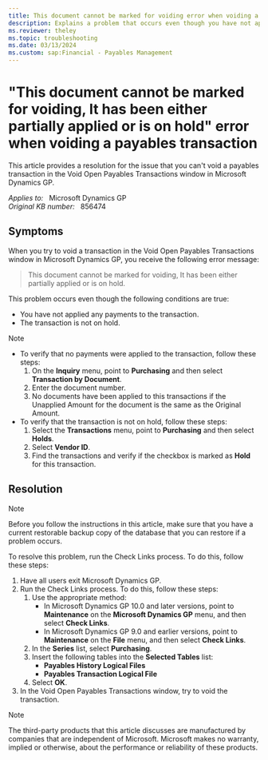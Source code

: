 ```yaml
---
title: This document cannot be marked for voiding error when voiding a payables transaction
description: Explains a problem that occurs even though you have not applied a transaction or put the transaction on hold. Describes how to resolve this problem.
ms.reviewer: theley
ms.topic: troubleshooting
ms.date: 03/13/2024
ms.custom: sap:Financial - Payables Management
---
```

# "This document cannot be marked for voiding, It has been either partially applied or is on hold" error when voiding a payables transaction

This article provides a resolution for the issue that you can't void a payables transaction in the Void Open Payables Transactions window in Microsoft Dynamics GP.

_Applies to:_ &nbsp; Microsoft Dynamics GP  
_Original KB number:_ &nbsp; 856474

## Symptoms

When you try to void a transaction in the Void Open Payables Transactions window in Microsoft Dynamics GP, you receive the following error message:

> This document cannot be marked for voiding, It has been either partially applied or is on hold.

This problem occurs even though the following conditions are true:

- You have not applied any payments to the transaction.
- The transaction is not on hold.

> [!NOTE]
>
> - To verify that no payments were applied to the transaction, follow these steps:
>    1. On the **Inquiry** menu, point to **Purchasing** and then select **Transaction by Document**.
>    2. Enter the document number.
>    3. No documents have been applied to this transactions if the Unapplied Amount for the document is the same as the Original Amount.
> - To verify that the transaction is not on hold, follow these steps:
>    1. Select the **Transactions** menu, point to **Purchasing** and then select **Holds**.
>    2. Select **Vendor ID**.
>    3. Find the transactions and verify if the checkbox is marked as **Hold** for this transaction.

## Resolution

> [!NOTE]
> Before you follow the instructions in this article, make sure that you have a current restorable backup copy of the database that you can restore if a problem occurs.

To resolve this problem, run the Check Links process. To do this, follow these steps:

1. Have all users exit Microsoft Dynamics GP.
2. Run the Check Links process. To do this, follow these steps:
   1. Use the appropriate method:
      - In Microsoft Dynamics GP 10.0 and later versions, point to **Maintenance** on the **Microsoft Dynamics GP** menu, and then select **Check Links**.
      - In Microsoft Dynamics GP 9.0 and earlier versions, point to **Maintenance** on the **File** menu, and then select **Check Links**.
   2. In the **Series** list, select **Purchasing**.
   3. Insert the following tables into the **Selected Tables** list:
      - **Payables History Logical Files**  
      - **Payables Transaction Logical File**  
   4. Select **OK**.
3. In the Void Open Payables Transactions window, try to void the transaction.

> [!NOTE]
> The third-party products that this article discusses are manufactured by companies that are independent of Microsoft. Microsoft makes no warranty, implied or otherwise, about the performance or reliability of these products.
